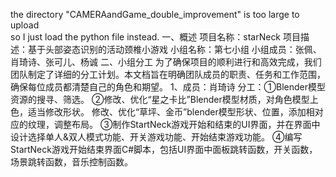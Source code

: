 the directory "CAMERAandGame_double_improvement" is too large to upload </br>
  so I just load the python file instead.
一、概述
项目名称：starNeck
项目描述：基于头部姿态识别的活动颈椎小游戏
小组名称：第七小组
小组成员：张佩、肖琦诗、张可儿、杨诚
二、小组分工
为了确保项目的顺利进行和高效完成，我们团队制定了详细的分工计划。本文档旨在明确团队成员的职责、任务和工作范围，确保每位成员都清楚自己的角色和期望。
1、成员：肖琦诗
分工：①Blender模型资源的搜寻、筛选。
②修改、优化“星之卡比”Blender模型材质，对角色模型上色，适当修改形状。
修改、优化“草坪、金币”blender模型形状、位置，添加相对应的纹理，调整布局。
③制作StartNeck游戏开始和结束的UI界面，并在界面中设计选择单人&双人模式功能、开关游戏功能、开始结束游戏功能。
④编写StartNeck游戏开始结束界面C#脚本，包括UI界面中面板跳转函数，开关函数，场景跳转函数，音乐控制函数。
